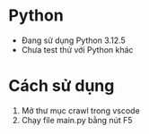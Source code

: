 # Python
- Đang sử dụng Python 3.12.5
- Chưa test thử với Python khác
# Cách sử dụng
1. Mở thư mục crawl trong vscode
2. Chạy file main.py bằng nút F5
